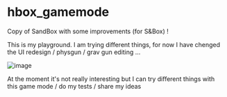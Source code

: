 # hbox_gamemode
 Copy of SandBox with some improvements (for S&Box) !

This is my playground.
I am trying different things, for now I have chenged  the UI redesign / physgun / grav gun editing ... 

![image](https://user-images.githubusercontent.com/25458928/124998354-8b0db600-e04c-11eb-8a50-02efae689637.png)


At the moment it's not really interesting but I can try different things with this game mode / do my tests / share my ideas
